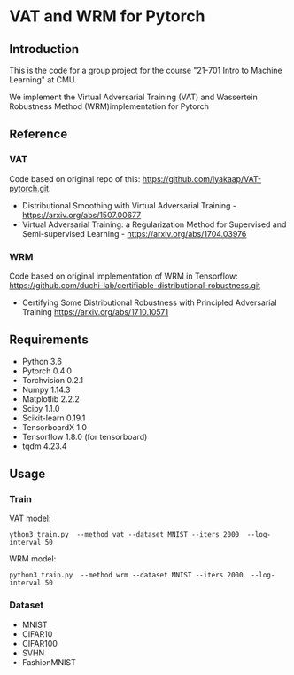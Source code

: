 # VAT and WRM for Pytorch

## Introduction

This is the code for a group project for the course "21-701 Intro to Machine Learning" at CMU.

We implement the Virtual Adversarial Training (VAT) and Wassertein Robustness Method (WRM)implementation for Pytorch

## Reference
### VAT
Code based on original repo of this: https://github.com/lyakaap/VAT-pytorch.git.
* Distributional Smoothing with Virtual Adversarial Training - https://arxiv.org/abs/1507.00677
* Virtual Adversarial Training: a Regularization Method for Supervised and Semi-supervised Learning - 
https://arxiv.org/abs/1704.03976

### WRM
Code based on original implementation of WRM in Tensorflow: https://github.com/duchi-lab/certifiable-distributional-robustness.git
* Certifying Some Distributional Robustness with Principled Adversarial Training https://arxiv.org/abs/1710.10571

## Requirements
* Python 3.6
* Pytorch 0.4.0
* Torchvision 0.2.1
* Numpy 1.14.3
* Matplotlib 2.2.2
* Scipy 1.1.0
* Scikit-learn 0.19.1
* TensorboardX 1.0
* Tensorflow 1.8.0 (for tensorboard)
* tqdm 4.23.4

## Usage
### Train
VAT model: 
```
ython3 train.py  --method vat --dataset MNIST --iters 2000  --log-interval 50
```
WRM model: 
```
python3 train.py  --method wrm --dataset MNIST --iters 2000  --log-interval 50
```
### Dataset
* MNIST
* CIFAR10
* CIFAR100
* SVHN
* FashionMNIST


